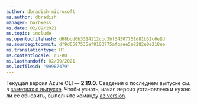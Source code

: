 ```yaml
---
author: dbradish-microsoft
ms.author: dbradish
manager: barbkess
ms.date: 02/09/2021
ms.topic: include
ms.openlocfilehash: d68bcd0b3314112cbd3bf34307751d81b32c6e9d
ms.sourcegitcommit: df9d6597535ef9103775afbaee5a8282e0e218ee
ms.translationtype: HT
ms.contentlocale: ru-RU
ms.lasthandoff: 02/09/2021
ms.locfileid: "99987479"
---
```

Текущая версия Azure CLI — __2.19.0__. Сведения о последнем выпуске см. в [заметках о выпуске](../release-notes-azure-cli.md). Чтобы узнать, какая версия установлена и нужно ли ее обновить, выполните команду [az version](/cli/azure/reference-index#az_version).
